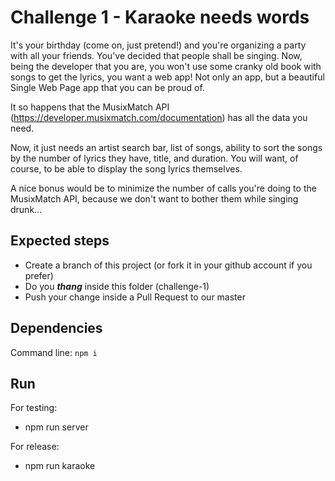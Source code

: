 # Challenge 1 - Karaoke needs words
It's your birthday (come on, just pretend!) and you're organizing a party with all your friends. 
You've decided that people shall be singing. 
Now, being the developer that you are, you won't use some cranky old book with songs to get the lyrics, you want a web 
app! Not only an app, but a beautiful Single Web Page app that you can be proud of.

It so happens that the MusixMatch API (https://developer.musixmatch.com/documentation) has all the data you need.

Now, it just needs an artist search bar, list of songs, ability to sort the songs by the number of lyrics they have, 
title, and duration. You will want, of course, to be able to display the song lyrics themselves. 

A nice bonus would be to minimize the number of calls you're doing to the MusixMatch API, because we don't want to 
bother them while singing drunk...

## Expected steps
+ Create a branch of this project (or fork it in your github account if you prefer)
+ Do you **_thang_** inside this folder (challenge-1)
+ Push your change inside a Pull Request to our master

## Dependencies
Command line: `npm i`

## Run
For testing:
+ npm run server

For release:
+ npm run karaoke